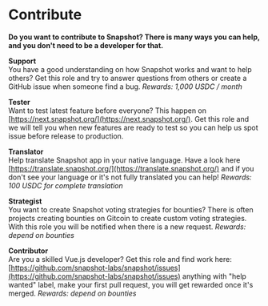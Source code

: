 # Contribute

**Do you want to contribute to Snapshot? There is many ways you can help, and you don't need to be a developer for that.**

**Support**  
You have a good understanding on how Snapshot works and want to help others? Get this role and try to answer questions from others or create a GitHub issue when someone find a bug. _Rewards: 1,000 USDC / month_

**Tester**  
Want to test latest feature before everyone? This happen on [https://next.snapshot.org/](https://next.snapshot.org/). Get this role and we will tell you when new features are ready to test so you can help us spot issue before release to production.

**Translator**  
Help translate Snapshot app in your native language. Have a look here [https://translate.snapshot.org/](https://translate.snapshot.org/) and if you don't see your language or it's not fully translated you can help! _Rewards: 100 USDC for complete translation_

**Strategist**  
You want to create Snapshot voting strategies for bounties? There is often projects creating bounties on Gitcoin to create custom voting strategies. With this role you will be notified when there is a new request. _Rewards: depend on bounties_

**Contributor**  
Are you a skilled Vue.js developer? Get this role and find work here: [https://github.com/snapshot-labs/snapshot/issues](https://github.com/snapshot-labs/snapshot/issues) anything with "help wanted" label, make your first pull request, you will get rewarded once it's merged. _Rewards: depend on bounties_

